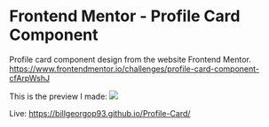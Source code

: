 # Frontend Mentor - Profile Card Component

Profile card component design from the website Frontend Mentor.
https://www.frontendmentor.io/challenges/profile-card-component-cfArpWshJ

This is the preview I made:
![](FinishedPreview.png)

Live: https://billgeorgop93.github.io/Profile-Card/
